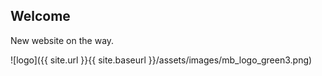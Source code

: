 ## Welcome 

New website on the way.

![logo]({{ site.url }}{{ site.baseurl }}/assets/images/mb_logo_green3.png)